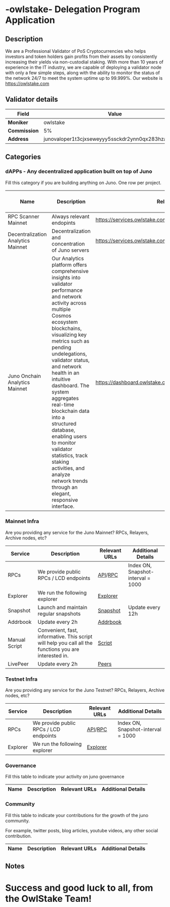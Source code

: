 # -owlstake- Delegation Program Application

## Description

We are a Professional Validator of PoS Cryptocurrencies who helps investors and token holders gain profits from their assets by consistently increasing their yields via non-custodial staking. With more than 10 years of experience in the IT industry, we are capable of deploying a validator node with only a few simple steps, along with the ability to monitor the status of the network 24/7 to meet the system uptime up to 99.999%. Our website is https://owlstake.com



## Validator details

| Field          | Value                   |
| -------------- | ----------------------- |
| **Moniker**    | owlstake            |
| **Commission** | 5% |
| **Address**    | junovaloper1t3cjxseweyyy5ssckdr2ynn0qx283hza33p056         |

## Categories

### dAPPs - Any decentralized application built on top of Juno

Fill this category if you are building anything on Juno. One row per project.

| Name         | Description         | Relevant URLs | Is the project Live?   |
| ------------ | ------------------- | ------------- | ---------------------- |
| RPC Scanner Mainnet | Always relevant endopints | https://services.owlstake.com/docs/mainnet/juno/public-rpc | Live |
| Decentralization Analytics Mainnet | Decentralization and concentration of Juno servers | https://services.owlstake.com/docs/mainnet/juno/decentralization | Live |
| Juno Onchain Analytics Mainnet | Our Analytics platform offers comprehensive insights into validator performance and network activity across multiple Cosmos ecosystem blockchains, visualizing key metrics such as pending undelegations, validator status, and network health in an intuitive dashboard. The system aggregates real-time blockchain data into a structured database, enabling users to monitor validator statistics, track staking activities, and analyze network trends through an elegant, responsive interface. | https://dashboard.owlstake.com/juno | Live |

### Mainnet Infra

Are you providing any service for the Juno Mainnet? RPCs, Relayers, Archive nodes, etc?

| Service       | Description                                      | Relevant URLs                  | Additional Details            |
| ------------- | ------------------------------------------------ | ------------------------------ | ----------------------------- |
| RPCs          | We provide public RPCs / LCD endpoints    | [API](https://juno-1-api.owlstake.com)/[RPC](https://juno-1-rpc.owlstake.com)          | Index ON, Snapshot-interval = 1000 |
| Explorer      | We run the following explorer                    | [Explorer](https://explorer.owlstake.com/main-juno)                   |                               |
| Snapshot      | Launch and maintain regular snapshots                    | [Snapshot](https://services.owlstake.com/docs/mainnet/juno/snapshot)                   |    Update every 12h                           |
| Addrbook         | Update every 2h                                    |  [Addrbook](https://snapshots.owlstake.com/juno-1/addrbook.json)                              |                               |
| Manual Script         | Convenient, fast, informative. This script will help you call all the functions you are interested in.                                    |  [Script](https://services.owlstake.com/docs/mainnet/juno/installation)                              |                               |
| LivePeer         | Update every 2h                                    |  [Peers](https://services.owlstake.com/docs/mainnet/juno/)                              |                               |

### Testnet Infra

Are you providing any service for the Juno Testnet? RPCs, Relayers, Archive nodes, etc?

| Service           | Description                                                         | Relevant URLs            | Additional Details                                                              |
| ----------------- | ------------------------------------------------------------------- | ------------------------ | ------------------------------------------------------------------------------- |
| RPCs          | We provide public RPCs / LCD endpoints    | [API](https://uni-7-api.owlstake.com)/[RPC](https://uni-7-rpc.owlstake.com)          | Index ON, Snapshot-interval = 1000 |
| Explorer      | We run the following explorer                    | [Explorer](https://explorer.owlstake.com/test-juno)                   |                               |

### Governance

Fill this table to indicate your activity on juno governance

| Name                   | Description                                                                             | Relevant URLs | Additional Details |
| ---------------------- | --------------------------------------------------------------------------------------- | ------------- | ------------------ |

### Community

Fill this table to indicate your contributions for the growth of the juno community.

For example, twitter posts, blog articles, youtube videos, any other social contribution.

| Name        | Description | Relevant URLs | Additional Details |
| ----------- | ----------- | ------------- | ------------------ |

## Notes

# Success and good luck to all, from the OwlStake Team!
